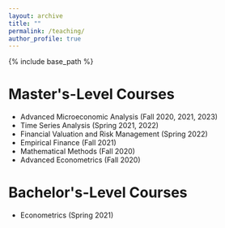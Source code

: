 ```yaml
---
layout: archive
title: ""
permalink: /teaching/
author_profile: true
---
```


{% include base_path %}

Master's-Level Courses
======

* Advanced Microeconomic Analysis (Fall 2020, 2021, 2023)
* Time Series Analysis (Spring 2021, 2022)
* Financial Valuation and Risk Management (Spring 2022)
* Empirical Finance (Fall 2021)
* Mathematical Methods (Fall 2020)
* Advanced Econometrics (Fall 2020)

Bachelor's-Level Courses
======

* Econometrics (Spring 2021)
